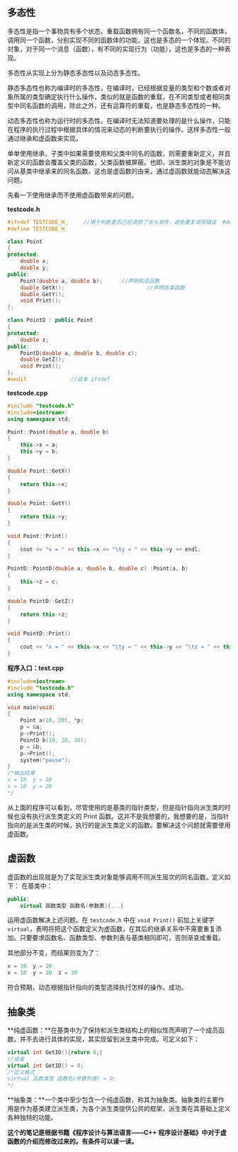 ## 多态性

多态性是指一个事物具有多个状态。重载函数拥有同一个函数名，不同的函数体，调用同一个函数，分别实现不同的函数体的功能，这也是多态的一个体现。不同的对象，对于同一个消息（函数），有不同的实现行为（功能），这也是多态的一种表现。

多态性从实现上分为静态多态性以及动态多态性。

静态多态性也称为编译时的多态性，在编译时，已经根据变量的类型和个数或者对象所属的类型确定执行什么操作，类似的就是函数的重载，在不同类型或者相同类型中同名函数的调用，除此之外，还有运算符的重载，也是静态多态性的一种。

动态多态性也称为运行时的多态性，在编译时无法知道要处理的是什么操作，只能在程序的执行过程中根据具体的情况来动态的判断要执行的操作。这样多态性一般通过继承和虚函数来实现。

单单使用继承，子类中如果需要使用和父类中同名的函数，则需要重新定义，并且新定义的函数会覆盖父类的函数，父类函数被屏蔽。也即，派生类的对象是不能访问从基类中继承来的同名函数，这也是虚函数的由来，通过虚函数就能动态解决这问题。

先看一下使用继承而不使用虚函数带来的问题。

**testcode.h**
``` cpp
#ifndef TESTCODE_H_		//用于判断是否已经调用了该头文件，避免重复调用错误  #define 保护
#define TESTCODE_H_

class Point
{
protected:
	double x;
	double y;
public:
	Point(double a, double b);		//声明构造函数
	double GetX();							//声明各类函数
	double GetY();
	void Print();
};

class PointD : public Point
{
protected:
	double z;
public:
	PointD(double a, double b, double c);
	double GetZ();
	void Print();
};
#endif				//结束 ifndef
```

**testcode.cpp**
``` cpp
#include "testcode.h"
#include<iostream>
using namespace std;

Point::Point(double a, double b)
{
	this->x = a;
	this->y = b;
}

double Point::GetX()
{
	return this->x;
}

double Point::GetY()
{
	return this->y;
}

void Point::Print()
{
	cout << "x = " << this->x << "\ty = " << this->y << endl;
}

PointD::PointD(double a, double b, double c) :Point(a, b)
{
	this->z = c;
}

double PointD::GetZ()
{
	return this->z;
}

void PointD::Print()
{
	cout << "x = " << this->x << "\ty = " << this->y << "\tz = " << this->z << endl;
}
```

**程序入口：test.cpp**
``` cpp
#include<iostream>
#include "testcode.h"
using namespace std;

void main(void)
{
	Point a(10, 20), *p;
	p = &a;
	p->Print();
	PointD b(10, 20, 30);
	p = &b;
	p->Print();
	system("pause");
}
/*输出结果
x = 10  y = 20
x = 10  y = 20
*/
```

从上面的程序可以看到，尽管使用的是基类的指针类型，但是指针指向派生类的时候也没有执行派生类定义的 Print 函数。这并不是我想要的，我想要的是，当指针指向的是派生类的时候，执行的是派生类定义的函数。要解决这个问题就需要使用虚函数。

## 虚函数

虚函数的出现就是为了实现派生类对象能够调用不同派生层次的同名函数。定义如下：
在基类中：
``` cpp
public:
	virtual 函数类型 函数名(参数表){...}
```

运用虚函数解决上述问题。在 ``testcode.h`` 中在 ``void Print()`` 前加上关键字 ``virtual``，表明将把这个函数定义为虚函数，在其后的继承关系中不需要重复添加。只要要求函数名、函数类型、参数列表与基类相同即可，否则渐变成重载。

其他部分不变，而结果则变为了：
``` cpp
x = 10  y = 20
x = 10  y = 20  z = 30
```
符合预期，动态根据指针指向的类型选择执行怎样的操作。成功。

## 抽象类

**纯虚函数：**在基类中为了保持和派生类结构上的相似性而声明了一个成员函数，并不去进行具体的实现，其实现留到派生类中完成。可定义如下：

``` cpp
virtual int GetID(){return 0;}
//或者
virtual int GetID() = 0; 
/*定义格式：
virtual 函数类型 函数名(参数列表) = 0;
*/
```
**抽象类：**一个类中至少包含一个纯虚函数，称其为抽象类。抽象类的主要作用是作为基类建立派生类，为各个派生类提供公共的框架，派生类在其基础上定义各种独特的功能。

**这个的笔记是根据书籍《程序设计与算法语言——C++ 程序设计基础》中对于虚函数的介绍而修改过来的。有条件可以读一读。**


